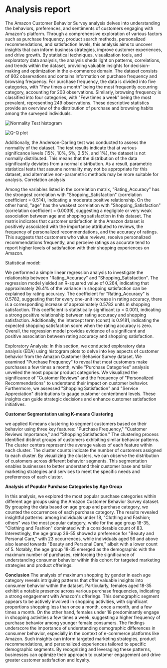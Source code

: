 # Analysis report 

The Amazon Customer Behavior Survey analysis delves into understanding the behaviors, preferences, and sentiments of customers engaging with Amazon's platform. Through a comprehensive exploration of various factors such as purchase frequency, product search methods, personalized recommendations, and satisfaction levels, this analysis aims to uncover insights that can inform business strategies, improve customer experiences, and drive growth. By statistical techniques, visualization tools, and exploratory data analysis, the analysis sheds light on patterns, correlations, and trends within the dataset, providing valuable insights for decision-making and optimization in the e-commerce domain. The dataset consists of 602 observations and contains information on purchase frequency and browsing frequency.
 For purchase frequency, the data is divided into five categories, with "Few times a month" being the most frequently occurring category, accounting for 203 observations. Similarly, browsing frequency is classified into four categories, with "Few times a week" being the most prevalent, representing 249 observations. 
These descriptive statistics provide an overview of the distribution of purchase and browsing habits among the surveyed individuals.


![Normality Test histogram](https://github.com/vinodhinidevaraj/amazon_customer_behavior_survey_analysis/assets/145280558/5e6da5da-292a-4154-abd9-afba74b9aed2)


![Q-Q plot](https://github.com/vinodhinidevaraj/amazon_customer_behavior_survey_analysis/assets/145280558/b3c4768a-1f21-4010-9f16-11c2b94ad7c2)


             
Additionally, the Anderson-Darling test was conducted to assess the normality of the dataset. The test results indicate that at various significance levels (15%, 10%, 5%, 2.5%, and 1%), the dataset is not normally distributed. 
This means that the distribution of the data significantly deviates from a normal distribution.  As a result, parametric statistical tests that assume normality may not be appropriate for this dataset, and alternative non-parametric methods may be more suitable for analysis.
Correlation analysis 

Among the variables listed in the correlation matrix, "Rating_Accuracy" has the strongest correlation with "Shopping_Satisfaction" (correlation coefficient = 0.514), indicating a moderate positive relationship. On the other hand, "age" has the weakest correlation with "Shopping_Satisfaction" (correlation coefficient = 0.0039), suggesting a negligible or very weak association between age and shopping satisfaction in this dataset.
The matrix indicates that customer satisfaction in the Amazon dataset is positively associated with the importance attributed to reviews, the frequency of personalized recommendations, and the accuracy of ratings. This suggests that customers who value reviews, receive personalized recommendations frequently, and perceive ratings as accurate tend to report higher levels of satisfaction with their shopping experiences on Amazon.

Statistical model:


We performed a simple linear regression analysis to investigate the relationship between "Rating_Accuracy" and "Shopping_Satisfaction". The regression model yielded an R-squared value of 0.264, indicating that approximately 26.4% of the variance in shopping satisfaction can be explained by rating accuracy. The coefficient for "Rating_Accuracy" is 0.5782, suggesting that for every one-unit increase in rating accuracy, there is a corresponding increase of approximately 0.5782 units in shopping satisfaction. This coefficient is statistically significant (p < 0.001), indicating a strong positive relationship between rating accuracy and shopping satisfaction. Additionally, the intercept term (const) is 0.9181, indicating the expected shopping satisfaction score when the rating accuracy is zero. Overall, the regression model provides evidence of a significant and positive association between rating accuracy and shopping satisfaction.

Exploratory Analysis:
In this section, we conducted exploratory data analysis (EDA) using histogram plots to delve into key aspects of customer behavior from the Amazon Customer Behavior Survey dataset. We examined "Purchase Frequency" to reveal that most customers make purchases a few times a month, while "Purchase Categories" analysis unveiled the most popular product categories. We visualized the significance of "Customer Reviews" and the frequency of "Personalized Recommendations" to understand their impact on customer behavior. Furthermore, we assessed "Shopping Satisfaction" and "Service Appreciation" distributions to gauge customer contentment levels. These insights can guide strategic decisions and enhance customer satisfaction initiatives.


**Customer Segmentation using K-means Clustering**
                   



                      
we applied K-means clustering to segment customers based on their behavior using three key features: "Purchase Frequency," "Customer Reviews Importance," and "Shopping Satisfaction." The clustering process identified distinct groups of customers exhibiting similar behavior patterns. The cluster centers represent the average values of each feature within each cluster. The cluster counts indicate the number of customers assigned to each cluster. By visualizing the clusters, we can observe the distribution of customers across different behavior segments. This segmentation enables businesses to better understand their customer base and tailor marketing strategies and services to meet the specific needs and preferences of each cluster.



**Analysis of Popular Purchase Categories by Age Group**



 
In this analysis, we explored the most popular purchase categories within different age groups using the Amazon Customer Behavior Survey dataset. By grouping the data based on age group and purchase category, we counted the occurrences of each purchase category. The results revealed insightful patterns: among individuals under 18, "Clothing and Fashion; others" was the most popular category, while for the age group 18-35, "Clothing and Fashion" dominated with a considerable count of 83. Interestingly, the age group 36-55 showed a preference for "Beauty and Personal Care," with 23 occurrences, while individuals aged 56 and above also leaned towards "Beauty and Personal Care," albeit with a lower count of 5. Notably, the age group 18-35 emerged as the demographic with the maximum number of purchases, reinforcing the significance of understanding consumer behavior within this cohort for targeted marketing strategies and product offerings.

**Conclusion**
The analysis of maximum shopping by gender in each age category reveals intriguing patterns that offer valuable insights into consumer behavior within the dataset. Particularly, females aged 18-35 exhibit a notable presence across various purchase frequencies, indicating a strong engagement with Amazon's offerings. This demographic segment appears to be actively involved in shopping activities, with significant proportions shopping less than once a month, once a month, and a few times a month. On the other hand, females under 18 predominantly engage in shopping activities a few times a week, suggesting a higher frequency of purchase behavior among younger female consumers. The findings underscore the importance of understanding demographic differences in consumer behavior, especially in the context of e-commerce platforms like Amazon. Such insights can inform targeted marketing strategies, product recommendations, and personalized experiences tailored to specific demographic segments. By recognizing and leveraging these patterns, businesses can optimize their approach to customer engagement and drive greater customer satisfaction and loyalty.

